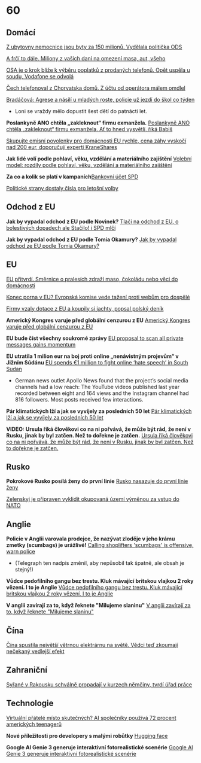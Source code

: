 # 60

## Domácí

[Z ubytovny nemocnice jsou byty za 150 milionů. Vydělala politička ODS](https://www.seznamzpravy.cz/clanek/domaci-kauzy-z-ubytovny-nemocnice-jsou-byty-za-150-milionu-vydelala-politicka-ods-283697)

[A frčí to dále. Miliony z vašich daní na omezení masa, aut, všeho](https://www.parlamentnilisty.cz/arena/monitor/A-frci-to-dale-Miliony-z-vasich-dani-na-omezeni-masa-aut-vseho-778380)

[OSA je o krok blíže k výběru poplatků z prodaných telefonů. Opět uspěla u soudu, Vodafone se odvolá ](https://www.lupa.cz/aktuality/osa-je-o-krok-blize-k-vyberu-poplatku-z-prodanych-telefonu-opet-uspela-u-soudu-vodafone-se-odvola/)

[Čech telefonoval z Chorvatska domů. Z účtu od operátora málem omdlel](https://www.novinky.cz/clanek/internet-a-pc-mobil-cech-telefonoval-z-chorvatska-domu-z-uctu-od-operatora-malem-omdlel-40533576)

[Bradáčová: Agrese a násilí u mladých roste, policie už jezdí do škol co týden](https://www.novinky.cz/clanek/domaci-bradacova-agrese-a-nasili-u-mladych-roste-policie-uz-jezdi-do-skol-co-tyden-40533408)
  -  Loni se vraždy mělo dopustit šest dětí do patnácti let.

**Poslankyně ANO chtěla „zakleknout“ firmu exmanžela.** [Poslankyně ANO chtěla „zakleknout“ firmu exmanžela. Ať to hned vysvětlí, říká Babiš](https://www.idnes.cz/zpravy/domaci/margita-balastikova-poslankyne-ano-zneuziti-funkce-nahravky-andrej-babis.A250812_095053_domaci_misl)

[Skupujte emisní povolenky pro domácnosti EU rychle, cena záhy vyskočí nad 200 eur, doporučují experti KraneShares](https://zpravy.kurzy.cz/824799-skupujte-emisni-povolenky-pro-domacnosti-eu-rychle-cena-zahy-vyskoci-nad-200-eur-doporucuji/)

**Jak lidé volí podle pohlaví, věku, vzdělání a materiálního zajištění** [Volební model: rozdíly podle pohlaví, věku, vzdělání a materiálního zajištění](https://www.stem.cz/volebni-model-rozdily-podle-pohlavi-veku-vzdelani-a-materialniho-zajisteni/)

**Za co a kolik se platí v kampaních**[Bankovní účet SPD](https://ib.fio.cz/ib/transparent?a=-93)

[Politické strany dostaly čísla pro letošní volby](https://www.novinky.cz/clanek/volby-do-poslanecke-snemovny-politicke-strany-dostaly-cisla-pro-letosni-volby-40534825)

## Odchod z EU

**Jak by vypadal odchod z EU podle Novinek?** [Tlačí na odchod z EU, o bolestivých dopadech ale Stačilo! i SPD mlčí](https://www.seznamzpravy.cz/clanek/volby-do-poslanecke-snemovny-tlaci-na-odchod-z-eu-o-bolestivych-dopadech-ale-stacilo-i-spd-mlci-282916)

**Jak by vypadal odchod z EU podle Tomia Okamury?** [Jak by vypadal odchod ze EU podle Tomia Okamury?](https://x.com/tomio_cz/status/1952456173753356749)

## EU

[EU přitvrdí. Směrnice o pralesích zdraží maso, čokoládu nebo věci do domácnosti ](https://www.echo24.cz/a/HjrZE/zpravy-domov-ewu-pritvrdi-smernice-odlesnovani-podrazi-maso-cokolada-domacnost)

[Konec porna v EU? Evropská komise vede tažení proti webům pro dospělé](https://www.seznamzpravy.cz/clanek/ekonomika-byznys-trendy-analyzy-konec-porna-v-eu-evropska-komise-vede-tazeni-proti-webum-pro-dospele-283614)

[Firmy vzaly dotace z EU a koupily si jachty, popsal polský deník ](https://www.forum24.cz/firmy-vzaly-dotace-z-eu-a-koupily-si-jachty-popsal-polsky-denik)

**Americký Kongres varuje před globální cenzurou z EU** [Americký Kongres varuje před globální cenzurou z EU](https://www.echo24.cz/a/HYGnk/zpravy-svet-evropska-dsa-zavadi-globalni-cenzuru-zni-z-americkeho-kongresu)

**EU bude číst všechny soukromé zprávy** [EU proposal to scan all private messages gains momentum ](https://cointelegraph.com/news/eu-chat-control-plan-gains-support-threatens-encryption)

**EU utratila 1 milion eur na boj proti online „nenávistným projevům“ v Jižním Súdánu** [EU spends €1 million to fight online ‘hate speech’ in South Sudan ](https://brusselssignal.eu/2025/08/eu-spends-e1-million-to-fight-online-hate-speech-in-south-sudan/)
  -  German news outlet Apollo News found that the project’s social media channels had a low reach: The YouTube videos published last year recorded between eight and 164 views and the Instagram channel had 816 followers. Most posts received few interactions.

**Pár klimatických lží a jak se vyvíjely za posledních 50 let** [Pár klimatických lží a jak se vyvíjely za posledních 50 let](https://chatgpt.com/share/689491de-41e4-800e-8040-f58260df7420)

**VIDEO: Ursula říká člověkovi co na ni pořvává, že může být rád, že není v Rusku, jinak by byl zatčen. Než to dořekne je zatčen.** [Ursula říká člověkovi co na ni pořvává, že může být rád, že není v Rusku, jinak by byl zatčen. Než to dořekne je zatčen.](https://x.com/TEAPARTYcz/status/1953504226362978691)

## Rusko

**Pokrokové Rusko posílá ženy do první linie** [Rusko nasazuje do první linie ženy](https://www.novinky.cz/clanek/valka-na-ukrajine-rusko-nasazuje-do-prvni-linie-zeny-40532857)

[Zelenskyj je připraven vyklidit okupovaná území výměnou za vstup do NATO](https://www.novinky.cz/clanek/valka-na-ukrajine-zelenskyj-je-pripraven-vyklidit-okupovana-uzemi-vymenou-za-vstup-do-nato-40533851)

## Anglie 

**Policie v Anglii varovala prodejce, že nazývat zloděje v jeho krámu zmetky (scumbags) je urážlivé!** [Calling shoplifters 'scumbags' is offensive, warn police](https://www.yahoo.com/news/articles/calling-shoplifters-scumbags-offensive-warn-135511636.html?guccounter=1&guce_referrer=aHR0cHM6Ly93d3cuZ29vZ2xlLmNvbS8&guce_referrer_sig=AQAAAF6e3VkTl9ENAkBIeYqbkk4BmM4TsX2gnAHsg-eoKkTye7zx8WNj30Wny8Ra2MKSAkkdsqswpMpZAeJLYVQwdJlUm-c_QiSJdfSSRn584YlqNT5Wzml8WhG1CTeosOO5ObJE0vnc1Z_MIAyHoYWAxy1Utv9tn4UwveOVQiAlRSiZ)
  -  (Telegraph ten nadpis změnil, aby nepůsobil tak špatně, ale obsah je stejný!)

**Vůdce pedofilního gangu bez trestu. Kluk mávající britskou vlajkou 2 roky vězení. I to je Anglie** [Vůdce pedofilního gangu bez trestu. Kluk mávající britskou vlajkou 2 roky vězení. I to je Anglie](https://x.com/PraviceKonzerva/status/1957800827315220612)

**V anglii zavírají za to, když řeknete "Milujeme slaninu"** [V anglii zavírají za to, když řeknete "Milujeme slaninu"](https://x.com/nogulagsagain/status/1957699733117358119)

## Čína

[Čína spustila největší větrnou elektrárnu na světě. Vědci teď zkoumají nečekaný vedlejší efekt](https://vtm.zive.cz/clanky/cina-spustila-nejvetsi-vetrnou-elektrarnu-na-svete-vedci-ted-zkoumaji-necekany-vedlejsi-efekt/sc-870-a-236271/default.aspx)

## Zahraniční

[Syřané v Rakousku schválně propadají v kurzech němčiny, tvrdí úřad práce](https://www.novinky.cz/clanek/zahranicni-evropa-syrane-v-rakousku-schvalne-propadaji-v-kurzech-nemciny-tvrdi-urad-prace-40534348)

## Technologie

[Virtuální přátelé místo skutečných? AI společníky používá 72 procent amerických teenagerů](https://www.novinky.cz/clanek/internet-a-pc-ai-virtualni-pratele-misto-skutecnych-ai-spolecniky-pouziva-72-procent-americkych-teenageru-40531421)

**Nové příležitosti pro developery s malými robůtky** [Hugging face](https://www.youtube.com/watch?v=xukv_Ew5t1Q)

**Google AI Genie 3 generuje interaktivní fotorealistické scenérie** [Google AI Genie 3 generuje interaktivní fotorealistické scenérie](https://www.youtube.com/watch?v=PDKhUknuQDg)
